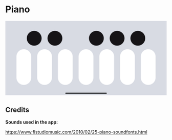# Piano

![](https://raw.githubusercontent.com/finn-labs/Piano/master/GitHub/image.png)

## Credits

**Sounds used in the app:**

https://www.flstudiomusic.com/2010/02/25-piano-soundfonts.html
